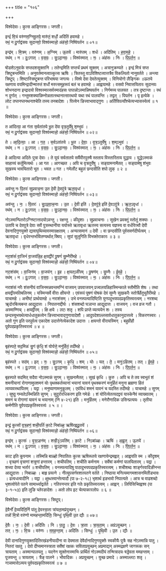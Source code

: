 +++
title = "१०६"

+++


विश्वेदेवाः। कुत्स आङ्गिरसः। जगती।

इन्द्रं॑ मि॒त्रं वरु॑णम॒ग्निमू॒तये॒ मारु॑तं॒ शर्धो॒ अदि॑तिं हवामहे ।  
रथं॒ न दु॒र्गाद्व॑सवः सुदानवो॒ विश्व॑स्मान्नो॒ अंह॑सो॒ निष्पि॑पर्तन ॥ ०१॥

इन्द्र॑म् । मि॒त्रम् । वरु॑णम् । अ॒ग्निम् । ऊ॒तये॑ । मारु॑तम् । शर्धः॑ । अदि॑तिम् । ह॒वा॒म॒हे॒ ।  
रथ॑म् । न । दुः॒ऽगात् । व॒स॒वः॒ । सु॒ऽदा॒नवः॒ । विश्व॑स्मात् । नः॒ । अंह॑सः । निः । पि॒प॒र्त॒न॒ ॥

षोडशेऽनुवाके सप्तदशसूक्तानि । ततेन्द्रमिति सप्तर्चं प्रथमं सूक्तम् । अत्रानुक्रम्यते । इन्द्रं मित्रं सप्त त्रिष्टुबन्तमिति । अनुवर्तमानत्वात्कुत्स ऋषिः । त्रितस्तु वाऽविशिष्टत्वात्तत्रैव विकल्पितो नानुवर्तते । अन्त्या त्रिष्टुप् । शिष्टास्त्रिष्टुबन्त परिभाषया जगत्यः । विश्वे देवा देवतेत्युक्तम् । विनियोगो लैङ्गिकः ॥ऊतये रक्षणाय वयमिन्द्रादीन्मारुतं शर्धो मरुत्समूहरूपं बलं च हवामहे । आह्वयामहे । वसवो निवासयितारः सुदानवः शोभनदाना इन्द्रादयो विश्वस्मात्सर्वस्मादंहसः पापान्नोऽस्मान्निष्पपर्तन । निर्गमय्य पालयत । तत्र दृष्टान्तः । रथं न दुर्गात् । गन्तुमशक्यान्निम्नोन्नतात्स्थानात्सारथयो यथा रथं पालयन्ति । तद्वत् । पिपर्तन । पृ इत्येके । लोट तप्तनप्तनथनाश्चेति तस्य तनबादेशः । पित्त्वेन ङित्त्वाभावाद्गुणः । अर्तिपिपर्त्योश्चेत्यभ्यासस्येत्वं ॥ १ ॥

विश्वेदेवाः। कुत्स आङ्गिरसः। जगती।

त आ॑दित्या॒ आ ग॑ता स॒र्वता॑तये भू॒त दे॑वा वृत्र॒तूर्ये॑षु श॒म्भुवः॑ ।  
रथं॒ न दु॒र्गाद्व॑सवः सुदानवो॒ विश्व॑स्मान्नो॒ अंह॑सो॒ निष्पि॑पर्तन ॥ ०२॥

ते । आ॒दि॒त्याः॒ । आ । ग॒त॒ । स॒र्वऽता॑तये । भू॒त । दे॒वाः॒ । वृ॒त्र॒ऽतूर्ये॑षु । श॒म्ऽभुवः॑ ।  
रथ॑म् । न । दुः॒ऽगात् । व॒स॒वः॒ । सु॒ऽदा॒नवः॒ । विश्व॑स्मात् । नः॒ । अंह॑सः । निः । पि॒प॒र्त॒न॒ ॥

हे आदित्या अदितेः पुत्रा देवाः । ते यूयं सर्वतातये सर्वैवीरपुरुषै स्तताय विस्तारिताय युद्धाय । युद्धेऽस्माकं साहाय्यं कर्तुमित्यर्थः । आ गत । आगच्छत । अपि च वृत्रतूर्येषु । सङ्ग्रामनामैतत् । सङ्ग्रामेषु शंभुवः सुखस्य भावयितारो भूत । भवत ॥ गत । गमेर्लोट बहुलं छन्दसीति शपो लुक् ॥ २ ॥

विश्वेदेवाः। कुत्स आङ्गिरसः। जगती।

अव॑न्तु नः पि॒तरः॑ सुप्रवाच॒ना उ॒त दे॒वी दे॒वपु॑त्रे ऋता॒वृधा॑ ।  
रथं॒ न दु॒र्गाद्व॑सवः सुदानवो॒ विश्व॑स्मान्नो॒ अंह॑सो॒ निष्पि॑पर्तन ॥ ०३॥

अव॑न्तु । नः॒ । पि॒तरः॑ । सु॒ऽप्र॒वा॒च॒नाः । उ॒त । दे॒वी इति॑ । दे॒वपु॑त्रे॒ इति॑ दे॒वऽपु॑त्रे । ऋ॒त॒ऽवृधा॑ ।  
रथ॑म् । न । दुः॒ऽगात् । व॒स॒वः॒ । सु॒ऽदा॒नवः॒ । विश्व॑स्मात् । नः॒ । अंह॑सः । निः । पि॒प॒र्त॒न॒ ॥

नोऽस्मान्पितरोऽग्निष्टात्तादयोऽवन्तु । रक्षन्तु । कीदृशाः । सुप्रवाचनाः । सुखेन प्रवक्तुं स्तोतुं शक्याः । उतापि च देवपुत्रे देवाः सर्वे पुत्रस्थानीया ययोस्ते ऋतावृधा ऋतस्य सत्यस्य यज्ञस्य वा वर्धयित्र्यौ देवी देवनादिगुणयुक्ते द्यावापृथिव्यावस्मान्रक्षताम् । अन्यत्समानं ॥ देवी । वा छन्दसीति पूर्वसवर्णदीर्घत्वम् । ऋतावृधा । वृधेरन्तर्भावितण्यर्थात् क्विप् । सुपां सुलुगिति विभक्तेराकारः ॥ ३ ॥

विश्वेदेवाः। कुत्स आङ्गिरसः। जगती।

नरा॒शंसं॑ वा॒जिनं॑ वा॒जय॑न्नि॒ह क्ष॒यद्वी॑रं पू॒षणं॑ सु॒म्नैरी॑महे ।  
रथं॒ न दु॒र्गाद्व॑सवः सुदानवो॒ विश्व॑स्मान्नो॒ अंह॑सो॒ निष्पि॑पर्तन ॥ ०४॥

नरा॒शंस॑म् । वा॒जिन॑म् । वा॒जय॑न् । इ॒ह । क्ष॒यत्ऽवी॑रम् । पू॒षण॑म् । सु॒म्नैः । ई॒म॒हे॒ ।  
रथ॑म् । न । दुः॒ऽगात् । व॒स॒वः॒ । सु॒ऽदा॒नवः॒ । विश्व॑स्मात् । नः॒ । अंह॑सः । निः । पि॒प॒र्त॒न॒ ॥

नराशंसं नरैः शंसनीयं वाजिनमन्नवन्तमग्निं वाजयन् उपवाजयन् प्रज्वलयन्निहास्मिन्काले स्तौमीति शेषः । तथा क्षयद्वीरमतिबलिनम् । यस्मिन्सर्वे वीराः क्षीयन्ते । एवंरूपं पूषणं पोषकं देवं सुम्नैः सुखकरैः स्तोत्रैर्हेतुभूतैरीमहे । याचामहे । अभीष्टं प्रार्थयामहे ॥ नराशंसम् । उभे वनस्पत्यादिष्टिति युगपदुभयपदप्रकृतिस्वरत्वम् । नरशब्द ॠदोरबित्यबन्त आद्युदात्तः । निपातनाद्दीर्घः । शंसशब्दो घञान्त आद्युदात्तः । वाजयन् । वज व्रज गतौ । अस्माण्णिच् । क्षयद्वीरम् । क्षि क्षये । लटः शतृ । शपि प्राप्ते व्यत्ययेन शः । तस्य छन्दस्युभयथेत्यार्धधातुकत्वेन ङित्त्वाभावाद्गुणायादेशौ । आदुपदेशाल्लसार्वधातुकानुदात्तत्वे । विकरणस्वरः । अतो गुण इति परपूर्वत्व एकादेश उदात्तेनेत्येकादेश उदात्तः । क्षयन्तो वीरायस्मिन् । बहुव्रीहौ पूर्वपदप्रकृतिस्वरत्वं ॥ ४ ॥

विश्वेदेवाः। कुत्स आङ्गिरसः। जगती।

बृह॑स्पते॒ सद॒मिन्नः॑ सु॒गं कृ॑धि॒ शं योर्यत्ते॒ मनु॑र्हितं॒ तदी॑महे ।  
रथं॒ न दु॒र्गाद्व॑सवः सुदानवो॒ विश्व॑स्मान्नो॒ अंह॑सो॒ निष्पि॑पर्तन ॥ ०५॥

बृह॑स्पते । सद॑म् । इत् । नः॒ । सु॒ऽगम् । कृ॒धि॒ । शम् । योः । यत् । ते॒ । मनुः॑ऽहितम् । तत् । ई॒म॒हे॒ ।  
रथ॑म् । न । दुः॒ऽगात् । व॒स॒वः॒ । सु॒ऽदा॒नवः॒ । विश्व॑स्मात् । नः॒ । अंह॑सः । निः । पि॒प॒र्त॒न॒ ॥

बृहस्पते सदमित् सदैवा नोऽस्माकं सुगम् । सुखनामैतत् । सुखं कृधि । कुरु । अपि च ते तव स्वभूतं शं शमनीयानां रोगाणामुपशमनं योः पृथक्कर्तव्यानां भयानां यावनं पृथक्करणं मनुर्हितं मनुना ब्रह्मणा हितं त्वय्यवस्थापितम् । यद्वा । मनुष्याणामनुकूलम् । एवंविधं शमनं यावनं च यदस्ति तदीमहे । याचामहे ॥ सुगम् । सुष्ठु गम्यतेऽस्मिन्निति सुगम् । सुदुरोरधिकरण इति गमेर्डः । शं योरित्येतत्पदद्वयं यास्केनैवं व्याख्यातम् । शमनं च रोगाणां यावनं च भयानाम् (नि ४-२१) इति । मनुर्हितम् । मनेरौणादिक उसिन्प्रत्ययः । तृतीया कर्मणीति पूर्वपदप्रकृतिस्वरत्वंः ॥ ५ ॥ ।

विश्वेदेवाः। कुत्स आङ्गिरसः। जगती।

इन्द्रं॒ कुत्सो॑ वृत्र॒हणं॒ शची॒पतिं॑ का॒टे निबा॑ळ्ह॒ ऋषि॑रह्वदू॒तये॑ ।  
रथं॒ न दु॒र्गाद्व॑सवः सुदानवो॒ विश्व॑स्मान्नो॒ अंह॑सो॒ निष्पि॑पर्तन ॥ ०६॥

इन्द्र॑म् । कुत्सः॑ । वृ॒त्र॒ऽहन॑म् । शची॒३॒॑ऽपति॑म् । का॒टे । निऽबा॑ळ्हः । ऋषिः॑ । अ॒ह्व॒त् । ऊ॒तये॑ ।  
रथ॑म् । न । दुः॒ऽगात् । व॒स॒वः॒ । सु॒ऽदा॒नवः॒ । विश्व॑स्मात् । नः॒ । अंह॑सः । निः । पि॒प॒र्त॒न॒ ॥

काट इति कूपनाम । तस्मिन्नि बाळ्हो निपातितः कुत्स ऋषिरूतये रक्षणायेन्द्रमह्वत् । आह्वयति स्म । कीदृशम् । वृत्रहणं वृत्राणां शत्रूणां हन्तारम् । शचीपतिम् । शचीति कर्मनाम । सर्वेषां कर्मणां पालयितारम् । यद्वा । शच्या देव्या भर्तारं ॥ शचीपतिम् । वनस्पत्यादिषु पाठादुभयपदप्रकृतिस्वरत्वम् । शचीशब्दः शार्ङ्गरवादिङीनन्त आद्युदात्तः । निबाळ्हः । बाहृ प्रयत्ने । नीत्युपसर्गवशात्पतने वर्तते । निष्ठाया मनित्यमागमशासनमितीडभावः । ढत्वधत्वादीनि । यद्वा । क्षुब्धस्वान्तेत्यादौ (पा ७-२-१८) भृशार्थ इडभावो निपात्यते । आत्र च वाढशब्दो भृशत्वोपेते पतने सामार्थ्याद्वर्तते । गतिरनन्तर इति गतेः प्रकृतिस्वरत्वम् । आह्वन् । लिपिसिच्विह्वश्व (पा ३-१-५३) इति लुङि च्लेरङादेशः । अतो लोप इट चेत्याकारलोपः ॥ ६ ॥

विश्वेदेवाः। कुत्स आङ्गिरसः। त्रिष्टुप्।

दे॒वैर्नो॑ दे॒व्यदि॑ति॒र्नि पा॑तु दे॒वस्त्रा॒ता त्रा॑यता॒मप्र॑युच्छन् ।  
तन्नो॑ मि॒त्रो वरु॑णो मामहन्ता॒मदि॑तिः॒ सिन्धुः॑ पृथि॒वी उ॒त द्यौः ॥ ०७॥

दे॒वैः । नः॒ । दे॒वी । अदि॑तिः । नि । पा॒तु॒ । दे॒वः । त्रा॒ता । त्रा॒य॒ता॒म् । अप्र॑ऽयुच्छन् ।  
तत् । नः॒ । मि॒त्रः । वरु॑णः । म॒म॒ह॒न्ता॒म् । अदि॑तिः । सिन्धुः॑ । पृ॒थि॒वी । उ॒त । द्यौः ॥

देवी दानादिगुणयुक्तादितिरखंडनीयादीना वा देवमाता देवैर्दानादिगुणयुक्तैः स्वकीयैः पुत्रैः सह नोऽस्मान्नि पातु । नितरां रक्षतु । देवो दीप्यमानस्त्राता सर्वेषां रक्षकः सविताप्रयुच्छन् अप्रमाद्यन् अस्मद्रक्षणे जागरूकः सन् त्रायताम् । अस्मान्पालयतु । यदनेन सूक्तेनास्माभिः प्रार्थितं नोऽस्मदीयं तन्मित्रादयः षड्डेवता ममहन्ताम् । पूजयन्तु ॥ त्रायताम् । त्रैङ् पालने । भौवादिकः । अप्रयुच्छन् । युच्छ प्रमादे । अस्माल्लटः शतृ । नञ्समासेऽव्यय पूर्वपदप्रकृतिस्वरत्वं ॥ ७ ॥
